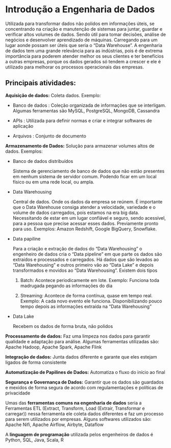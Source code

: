 # Introdução a Engenharia de Dados

Utilizada para transformar dados não polidos em informações úteis, se concentrando na criação e manutenção de sistemas para juntar, guardar e verificar altos volumes de dados. Sendo útil para tomar decisões, análise de negócios e desenvolver aprendizado de máquinas.  Carregando para um lugar aonde possam ser úteis que seria o “Data Warehouse”. A engenharia de dados tem uma grande relevância para as indústrias, pois é de extrema importância para poderem atender melhor os seus clientes e ter benefícios a outras empresas, porque os dados gerados só tendem a crescer e ele é utilizado para melhorar os processos operacionais das empresas.

## Principais atividades: 

__Aquisição de dados:__ 
Coleta dados. Exemplo: 

* Banco de dados :
Coleção organizada de informações que se interligam. Algumas ferramentas são MySQL, PostgreSQL, MongoDB, Cassandra

* APIs :
Utilizada para definir normas e criar e integrar softwares de aplicação 

* Arquivos :
Conjunto de documento 

__Armazenamento de Dados:__
Solução para armazenar volumes altos de dados. Exemplos:

* Banco de dados distribuídos 

  Sistema de gerenciamento de banco de dados que não estão presentes em nenhum sistema de servidor comum. Podendo ficar em um local físico ou em uma rede local, ou ampla. 

* Data Warehousing

   Central de dados. Onde os dados da empresa se reúnem. É importante que o Data Warehouse consiga atender a velocidade, variedade e o volume de dados carregados, pois estamos na era big data. Necessitando de estar em um lugar confiável e seguro, sendo acessível, para a pessoa que precise acessar esses dados. Previamente pronto para uso. Exemplos: Amazon Redshift, Google BigQuery, Snowflake. 

* Data papiline

  Para a criação e extração de dados do “Data Warehousing” o engenheiro de dados cria o “Data pipeline” em que parte os dados são extraídos e processados e carregados. Há dados que são levados ao “Data Warehousing” e outros primeiro vão ao “Data Lake” e depois transformados e movidos ao “Data Warehousing”. Existem dois tipos 

   1. Batch: Acontece periodicamente em lote. Exemplo: Funciona toda madrugada pegando as informações do dia 

  2. Streaming: Acontece de forma contínua, quase em tempo real. Exemplo: A cada novo evento ele funciona. 
Disponibilizando pouco tempo depois as informações extraída na “Data Warehousing” 

* Data Lake

  Recebem os dados de forma bruta, não polidos 

__Processamento de dados:__
Faz uma limpeza nos dados para garantir qualidade e adaptação para análise. Algumas ferramentas utilizadas são: Apache Hadoop, Apache Spark, Apache Flink

__Integração de dados:__
Junta dados diferente e garante que eles estejam ligados de forma consistente 

__Automatização de Papilines de Dados:__ 
Automatiza o fluxo do início ao final 

__Segurança e Governança de Dados:__
Garantir que os dados são guardados e mexidos de forma segura de acordo com regulamentações e políticas de privacidade 


Umas das __ferramentas comuns na engenharia de dados__ seria a Ferramentas ETL (Extract, Transform, Load (Extrair, Transformar e carregar)) nessa ferramenta ele coleta dados diferentes e faz um processo para serem utilizados por empresas. Alguns softwares utilizados são: Apache Nifi, Apache Airflow, Airbyte, Dataflow

A __linguagem de programação__ utilizada pelos engenheiros de dados é Python, SQL, Java, Scala, R